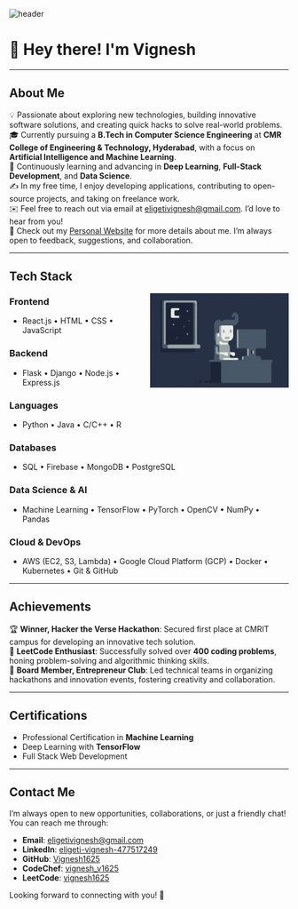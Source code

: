 ![header](https://github.com/Vignesh1625/Vignesh1625/assets/112402061/e3293cba-5394-4d77-bc4e-23ea01ec7eee)

# 👋 Hey there! I'm Vignesh

___

## About Me

💡 Passionate about exploring new technologies, building innovative software solutions, and creating quick hacks to solve real-world problems.  
🎓 Currently pursuing a **B.Tech in Computer Science Engineering** at **CMR College of Engineering & Technology, Hyderabad**, with a focus on **Artificial Intelligence and Machine Learning**.  
🌱 Continuously learning and advancing in **Deep Learning**, **Full-Stack Development**, and **Data Science**.  
✍️ In my free time, I enjoy developing applications, contributing to open-source projects, and taking on freelance work.  
✉️ Feel free to reach out via email at [eligetivignesh@gmail.com](mailto:eligetivignesh@gmail.com). I’d love to hear from you!  
📄 Check out my [Personal Website](https://vignesh1625.github.io/Vignesh1625/) for more details about me. I’m always open to feedback, suggestions, and collaboration.

___

## Tech Stack

<img align="right" src="https://raw.githubusercontent.com/AVS1508/AVS1508/master/assets/Night-Coding.gif" width="250" height="170"/>

### **Frontend**
- React.js • HTML • CSS • JavaScript  

### **Backend**
- Flask • Django • Node.js • Express.js  

### **Languages**
- Python • Java • C/C++ • R  

### **Databases**
- SQL • Firebase • MongoDB • PostgreSQL  

### **Data Science & AI**
- Machine Learning • TensorFlow • PyTorch • OpenCV • NumPy • Pandas  

### **Cloud & DevOps**
- AWS (EC2, S3, Lambda) • Google Cloud Platform (GCP) • Docker • Kubernetes • Git & GitHub  

___

## Achievements

🏆 **Winner, Hacker the Verse Hackathon**: Secured first place at CMRIT campus for developing an innovative tech solution.  
🎯 **LeetCode Enthusiast**: Successfully solved over **400 coding problems**, honing problem-solving and algorithmic thinking skills.  
👥 **Board Member, Entrepreneur Club**: Led technical teams in organizing hackathons and innovation events, fostering creativity and collaboration.

___

## Certifications

- Professional Certification in **Machine Learning**  
- Deep Learning with **TensorFlow**  
- Full Stack Web Development  

___

## Contact Me

I’m always open to new opportunities, collaborations, or just a friendly chat! You can reach me through:

- **Email**: [eligetivignesh@gmail.com](mailto:eligetivignesh@gmail.com)  
- **LinkedIn**: [eligeti-vignesh-477517249](https://www.linkedin.com/in/eligeti-vignesh-477517249/)  
- **GitHub**: [Vignesh1625](https://github.com/Vignesh1625)  
- **CodeChef**: [vignesh_v1625](https://www.codechef.com/users/vignesh_v1625)  
- **LeetCode**: [vignesh1625](https://leetcode.com/vignesh1625/)

Looking forward to connecting with you! 🚀
